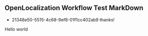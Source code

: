 ## OpenLocalization Workflow Test MarkDown
* 21348e50-5515-4c68-9ef8-01f1cc402ab9 
thanks!

Hello world
